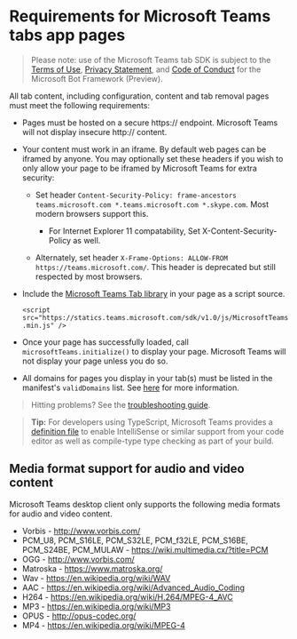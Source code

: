 ﻿# Requirements for Microsoft Teams tabs app pages

> Please note: use of the Microsoft Teams tab SDK is subject to the [Terms of Use](https://aka.ms/bf-terms), [Privacy Statement](https://aka.ms/bf-privacy), and [Code of Conduct](https://aka.ms/bf-conduct) for the Microsoft Bot Framework (Preview).

All tab content, including configuration, content and tab removal pages must meet the following requirements:

* Pages must be hosted on a secure https:// endpoint.  Microsoft Teams will not display insecure http:// content.

* Your content must work in an iframe. By default web pages can be iframed by anyone. You may optionally set these headers if you wish to only allow your page to be iframed by Microsoft Teams for extra security:
	
	* Set header `Content-Security-Policy: frame-ancestors teams.microsoft.com *.teams.microsoft.com *.skype.com`. Most modern browsers support this.

		* For Internet Explorer 11 compatability, Set X-Content-Security-Policy as well.

	* Alternately, set header `X-Frame-Options: ALLOW-FROM https://teams.microsoft.com/`. This header is deprecated but still respected by most browsers.

* Include the [Microsoft Teams Tab library](jslibrary.md) in your page as a script source.

	`<script src="https://statics.teams.microsoft.com/sdk/v1.0/js/MicrosoftTeams.min.js" />`

* Once your page has successfully loaded, call `microsoftTeams.initialize()` to display your page. Microsoft Teams will not display your page unless you do so.

* All domains for pages you display in your tab(s) must be listed in the manifest's `validDomains` list.  See [here](schema.md#validdomains) for more information.

> Hitting problems?  See the [troubleshooting guide](troubleshooting.md).

>**Tip:** For developers using TypeScript, Microsoft Teams provides a [definition file](https://statics.teams.microsoft.com/sdk/v1.0/types/MicrosoftTeams.d.ts) to enable IntelliSense or similar support from your code editor as well as compile-type type checking as part of your build.

## Media format support for audio and video content

Microsoft Teams desktop client only supports the following media formats for audio and video content.

* Vorbis - http://www.vorbis.com/ 
* PCM_U8, PCM_S16LE, PCM_S32LE, PCM_f32LE, PCM_S16BE, PCM_S24BE, PCM_MULAW - https://wiki.multimedia.cx/?title=PCM 
* OGG - http://www.vorbis.com/ 
* Matroska - https://www.matroska.org/ 
* Wav - https://en.wikipedia.org/wiki/WAV 
* AAC - https://en.wikipedia.org/wiki/Advanced_Audio_Coding 
* H264 - https://en.wikipedia.org/wiki/H.264/MPEG-4_AVC 
* MP3 - https://en.wikipedia.org/wiki/MP3 
* OPUS - http://opus-codec.org/ 
* MP4 - https://en.wikipedia.org/wiki/MPEG-4 
